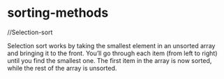 # sorting-methods

//Selection-sort

Selection sort works by taking the smallest element in an unsorted array and bringing it to the front. You’ll go through each item (from left to right) until you find the smallest one. The first item in the array is now sorted, while the rest of the array is unsorted.
